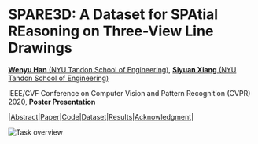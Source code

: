 # SPARE3D: A Dataset for SPAtial REasoning on Three-View Line Drawings

[**Wenyu Han** (NYU Tandon School of Engineering)](https://ai4ce.github.io), [**Siyuan Xiang** (NYU Tandon School of Engineering)](https://ai4ce.github.io)

IEEE/CVF Conference on Computer Vision and Pattern Recognition (CVPR) 2020, **Poster Presentation**

|[Abstract](#abstract)|[Paper](#paper-arxiv)|[Code](#code-github)|[Dataset](#dataset)|[Results](#results)|[Acknowledgment](#acknowledgment)|

![Task overview](https://github.com/ai4ce/SPARE3D/tree/master/docs/figs/Three_view_to_iso.jpg)
